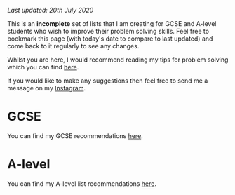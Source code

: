 _Last updated: 20th July 2020_

This is an **incomplete** set of lists that I am creating for GCSE and A-level students who wish to improve their problem solving skills. Feel free to bookmark this page (with today's date to compare to last updated) and come back to it regularly to see any changes.

Whilst you are here, I would recommend reading my tips for problem solving which you can find [here](https://github.com/RehmanAmjad/tips-on-problem-solving/blob/master/README.md).

If you would like to make any suggestions then feel free to send me a message on my [Instagram](https://www.instagram.com/theramjad/).

# GCSE

You can find my GCSE recommendations [here](https://github.com/RehmanAmjad/problem-solving-bookmarks/blob/master/GCSE.md).

# A-level

You can find my A-level list recommendations [here](https://github.com/RehmanAmjad/problem-solving-bookmarks/blob/master/A-LEVEL.md).
